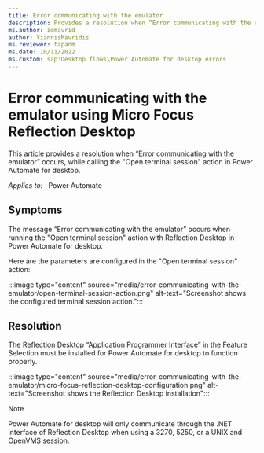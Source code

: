 ```yaml
---
title: Error communicating with the emulator
description: Provides a resolution when “Error communicating with the emulator” occurs, while calling the "Open terminal session" action in Power Automate for desktop.
ms.author: iomavrid
author: YiannisMavridis
ms.reviewer: tapanm
ms.date: 10/11/2022
ms.custom: sap:Desktop flows\Power Automate for desktop errors
---
```

# Error communicating with the emulator using Micro Focus Reflection Desktop

This article provides a resolution when “Error communicating with the emulator” occurs, while calling the "Open terminal session" action in Power Automate for desktop.

_Applies to:_ &nbsp; Power Automate

## Symptoms

The message “Error communicating with the emulator” occurs when running the "Open terminal session" action with Reflection Desktop in Power Automate for desktop.

Here are the parameters are configured in the "Open terminal session" action:

:::image type="content" source="media/error-communicating-with-the-emulator/open-terminal-session-action.png" alt-text="Screenshot shows the configured terminal session action.":::

## Resolution

The Reflection Desktop “Application Programmer Interface” in the Feature Selection must be installed for Power Automate for desktop to function properly.

:::image type="content" source="media/error-communicating-with-the-emulator/micro-focus-reflection-desktop-configuration.png" alt-text="Screenshot shows the Reflection Desktop installation":::

> [!NOTE]
> Power Automate for desktop will only communicate through the .NET interface of Reflection Desktop when using a 3270, 5250, or a UNIX and OpenVMS session.
